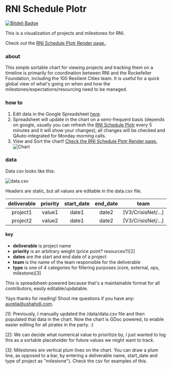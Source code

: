 RNI Schedule Plotr
===========
[![Bitdeli Badge](https://d2weczhvl823v0.cloudfront.net/auremoser/pirateplotr/trend.png)](https://bitdeli.com/free "Bitdeli Badge")

This is a visualization of projects and milestones for RNI.

Check out the [RNI Schedule Plotr Render page.](http://ushahidi.github.io/RNIplotr/).

### about
This simple sortable chart for viewing projects and tracking them on a timeline is primarily for coordination between RNI and the Rockefeller Foundation, including the 100 Resilient Cities team. It is useful for a quick global view of what's going on when and how the milestones/expectations/resourcing need to be managed.

### how to
1. Edit data in the Google Spreadsheet [here](https://docs.google.com/a/ushahidi.com/spreadsheets/d/1C-s16NaQBkzZSHRl1SvFBjnvJ03GQ74yJ2-Bf5MW1u0/edit#gid=0).
2. Spreadsheet will update in the chart on a semi-frequent basis (depends on google, usually you can refresh the [RNI Schedule Plotr](XXXXXXXXX) every 5 minutes and it will show your changes); all changes will be checked and QAuto-integrated for Monday morning calls.
3. View and Sort the chart! [Check the RNI Schedule Plotr Render page.](http://ushahidi.github.io/RNIplotr/)  
![Chart](https://raw2.github.com/auremoser/images/master/plotr.png)

### data
Data csv looks like this:

![data.csv](https://raw2.github.com/auremoser/images/master/plotr-sheet.png)

Headers are static, but all values are editable in the data.csv file.

deliverable	| priority	| start_date	| end_date 	| team | type
:---:	| :----: 	| :--------: 	| :------: 	| :----: | :----:
project1 | value1 	| date1 		| date2 	| [V3/CrisisNet/...] | external
project2 | value2 	| date1 		| date2 	| [V3/CrisisNet/...] | core

#### key
* **deliverable** is project name
* **priority** is an arbitrary weight (price point? resources?)[2]
* **dates** are the start and end date of a project
* **team** is the name of the team responsible for the deliverable
* **type** is one of 4 categories for filtering purposes (core, external, ops, milestone)[3]

This is spreadsheet-powered because that's a maintainable format for all contributors; easily editable/updatable.

Yays thanks for reading! Shoot me questions if you have any: aurelia@ushahidi.com.

[1]: Previously, I manually updated the /data/data.csv file and then populated that data in the chart. Now the chart is GDoc powered, to enable easier editing for all pirates in the party. :)

[2]: We can decide what numerical value to prioritize by, I just wanted to log this as a sortable placeholder for future values we might want to track.

[3]: Milestones are vertical plum lines on the chart. You can draw a plum line, as opposed to a bar, by entering a deliverable name, start_date and type of project as "milestone"). Check the csv for examples of this.
